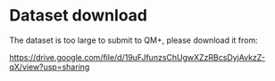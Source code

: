 # Dataset download

The dataset is too large to submit to QM+, please download it from:

https://drive.google.com/file/d/19uFJfunzsChUgwXZzRBcsDyjAvkzZ-qX/view?usp=sharing